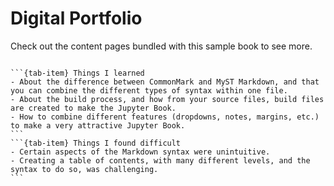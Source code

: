 # Digital Portfolio

Check out the content pages bundled with this sample book to see more.

```{tableofcontents}
```


````{tab-set}
```{tab-item} Things I learned
- About the difference between CommonMark and MyST Markdown, and that you can combine the different types of syntax within one file.
- About the build process, and how from your source files, build files are created to make the Jupyter Book.
- How to combine different features (dropdowns, notes, margins, etc.) to make a very attractive Jupyter Book.
```
```{tab-item} Things I found difficult
- Certain aspects of the Markdown syntax were unintuitive.
- Creating a table of contents, with many different levels, and the syntax to do so, was challenging.
```
